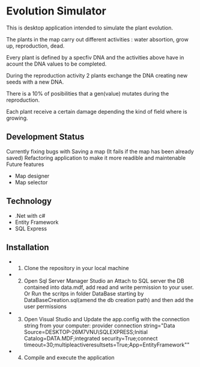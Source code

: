 Evolution Simulator
==========
 
This is desktop application intended to simulate the plant evolution.

The plants in the map carry out different activities : water absortion, grow up, reproduction, dead.

Every plant is defined by a specfiv DNA and the activities above have in acount the DNA values to be completed.

During the reproduction activity 2 plants exchange the DNA creating new seeds with a new DNA.

There is a 10% of posibilities that a gen(value) mutates during the reproduction.

Each plant receive a certain damage depending the kind of field where is growing.

Development Status
--------------------

Currently fixing bugs with Saving a map (It fails if the map has been already saved)
Refactoring application to make it more readible and maintenable
Future features
- Map designer 
- Map selector


 
Technology
--------------------
 
+ .Net with c#
+ Entity Framework 
+ SQL Express

Installation
--------------------
+ 1) Clone the repository in your local machine

+ 2) Open Sql Server Manager Studio an Attach to SQL server the DB contained into data.mdf, add read and write permission to your user. Or Run the scritps in folder DataBase starting by DataBaseCreation.sql(amend the db creation path) and then add the user permissions

+ 3) Open Visual Studio and Update the app.config with the connection string from your computer:  provider connection string=&quot;Data Source=DESKTOP-26M7VNU\SQLEXPRESS;Initial Catalog=DATA.MDF;integrated security=True;connect timeout=30;multipleactiveresultsets=True;App=EntityFramework&quot;"

+ 4) Compile  and execute the application







